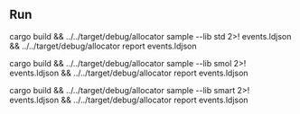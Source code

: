 ## Run

cargo build && ../../target/debug/allocator sample --lib std 2>! events.ldjson && ../../target/debug/allocator report events.ldjson

cargo build && ../../target/debug/allocator sample --lib smol 2>! events.ldjson && ../../target/debug/allocator report events.ldjson

cargo build && ../../target/debug/allocator sample --lib smart 2>! events.ldjson && ../../target/debug/allocator report events.ldjson
